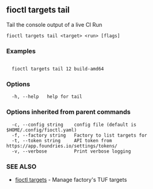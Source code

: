 ## fioctl targets tail

Tail the console output of a live CI Run

```
fioctl targets tail <target> <run> [flags]
```

### Examples

```

  fioctl targets tail 12 build-amd64

```

### Options

```
  -h, --help   help for tail
```

### Options inherited from parent commands

```
  -c, --config string    config file (default is $HOME/.config/fioctl.yaml)
  -f, --factory string   Factory to list targets for
  -t, --token string     API token from https://app.foundries.io/settings/tokens/
  -v, --verbose          Print verbose logging
```

### SEE ALSO

* [fioctl targets](fioctl_targets.md)	 - Manage factory's TUF targets

